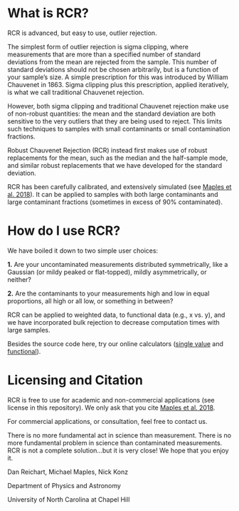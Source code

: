 # What is RCR?
RCR is advanced, but easy to use, outlier rejection.

The simplest form of outlier rejection is sigma clipping, where measurements that are more than a specified number of standard deviations from the mean are rejected from the sample. This number of standard deviations should not be chosen arbitrarily, but is a function of your sample’s size. A simple prescription for this was introduced by William Chauvenet in 1863. Sigma clipping plus this prescription, applied iteratively, is what we call traditional Chauvenet rejection.

However, both sigma clipping and traditional Chauvenet rejection make use of non-robust quantities: the mean and the standard deviation are both sensitive to the very outliers that they are being used to reject. This limits such techniques to samples with small contaminants or small contamination fractions.

Robust Chauvenet Rejection (RCR) instead first makes use of robust replacements for the mean, such as the median and the half-sample mode, and similar robust replacements that we have developed for the standard deviation.

RCR has been carefully calibrated, and extensively simulated (see [Maples et al. 2018](https://arxiv.org/abs/1807.05276)). It can be applied to samples with both large contaminants and large contaminant fractions (sometimes in excess of 90% contaminated).

# How do I use RCR?
We have boiled it down to two simple user choices:

**1.** Are your uncontaminated measurements distributed symmetrically, like a Gaussian (or mildy peaked or flat-topped), mildly asymmetrically, or neither?

**2.** Are the contaminants to your measurements high and low in equal proportions, all high or all low, or something in between?

RCR can be applied to weighted data, to functional data (e.g., x vs. y), and we have incorporated bulk rejection to decrease computation times with large samples.

Besides the source code here, try our online calculators ([single value](https://skynet.unc.edu/rcr/calculator/value) and [functional](https://skynet.unc.edu/rcr/calculator/functional)).

# Licensing and Citation

RCR is free to use for academic and non-commercial applications (see license in this repository). We only ask that you cite [Maples et al. 2018](https://arxiv.org/abs/1807.05276).

For commercial applications, or consultation, feel free to contact us.


There is no more fundamental act in science than measurement. There is no more fundamental problem in science than contaminated measurements. RCR is not a complete solution...but it is very close! We hope that you enjoy it.

Dan Reichart, Michael Maples, Nick Konz

Department of Physics and Astronomy

University of North Carolina at Chapel Hill
